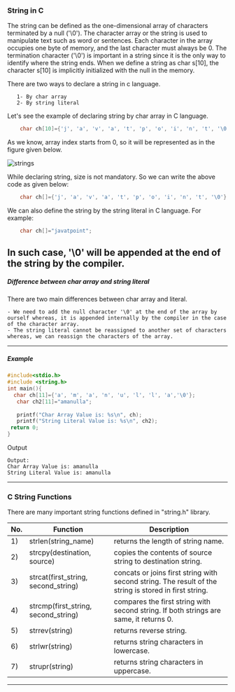 ### String in C

The string can be defined as the one-dimensional array of characters terminated by a null ('\0'). The character array or the string is used to manipulate text such as word or sentences. Each character in the array occupies one byte of memory, and the last character must always be 0. The termination character ('\0') is important in a string since it is the only way to identify where the string ends. When we define a string as char s[10], the character s[10] is implicitly initialized with the null in the memory.
    
 There are two ways to declare a string in c language.
    
       1- By char array
       2- By string literal
    
 Let's see the example of declaring string by char array in C language.
 
```objectivec
    char ch[10]={'j', 'a', 'v', 'a', 't', 'p', 'o', 'i', 'n', 't', '\0'};  
```

As we know, array index starts from 0, so it will be represented as in the figure given below.

![strings](https://static.javatpoint.com/cpages/images/c-array.png)

While declaring string, size is not mandatory. So we can write the above code as given below:
```objectivec
    char ch[]={'j', 'a', 'v', 'a', 't', 'p', 'o', 'i', 'n', 't', '\0'};  
```
We can also define the string by the string literal in C language. For example:
```objectivec
    char ch[]="javatpoint";  
```
In such case, '\0' will be appended at the end of the string by the compiler.
--------

##### Difference between char array and string literal

There are two main differences between char array and literal.

    - We need to add the null character '\0' at the end of the array by ourself whereas, it is appended internally by the compiler in the case of the character array.
    - The string literal cannot be reassigned to another set of characters whereas, we can reassign the characters of the array.

--------

##### Example

```objectivec
#include<stdio.h>  
#include <string.h>    
int main(){    
  char ch[11]={'a', 'm', 'a', 'n', 'u', 'l', 'l', 'a','\0'};    
   char ch2[11]="amanulla";    
    
   printf("Char Array Value is: %s\n", ch);    
   printf("String Literal Value is: %s\n", ch2);    
 return 0;    
}   
```
Output
```
Output:
Char Array Value is: amanulla
String Literal Value is: amanulla

```

-------


### C String Functions

There are many important string functions defined in "string.h" library.

|No.|	Function	|Description|
|---|-----|---|
|1)	|strlen(string_name)|	returns the length of string name.|
|2)	|strcpy(destination, source)|	copies the contents of source string to destination string.|
|3)	|strcat(first_string, second_string)|	concats or joins first string with second string. The result of the string is stored in first string.|
|4)	|strcmp(first_string, second_string)|	compares the first string with second string. If both strings are same, it returns 0.|
|5)	|strrev(string)	|returns reverse string.|
|6)|	strlwr(string)|	returns string characters in lowercase.|
|7)|	strupr(string)|	returns string characters in uppercase.|


-------


